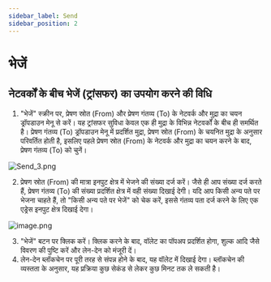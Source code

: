 ```yaml
---
sidebar_label: Send
sidebar_position: 2
---
```

# भेजें

## नेटवर्कों के बीच भेजें (ट्रांसफर) का उपयोग करने की विधि

1. "भेजें" स्क्रीन पर, प्रेषण स्रोत (From) और प्रेषण गंतव्य (To) के नेटवर्क और मुद्रा का चयन ड्रॉपडाउन मेनू से करें। यह ट्रांसफर सुविधा केवल एक ही मुद्रा के विभिन्न नेटवर्कों के बीच ही समर्थित है। प्रेषण गंतव्य (To) ड्रॉपडाउन मेनू में प्रदर्शित मुद्रा, प्रेषण स्रोत (From) के चयनित मुद्रा के अनुसार परिवर्तित होती है, इसलिए पहले प्रेषण स्रोत (From) के नेटवर्क और मुद्रा का चयन करने के बाद, प्रेषण गंतव्य (To) को चुनें।

![Send_3.png](/img/docs/Send_3.png)

2. प्रेषण स्रोत (From) की मात्रा इनपुट क्षेत्र में भेजने की संख्या दर्ज करें। जैसे ही आप संख्या दर्ज करते हैं, प्रेषण गंतव्य (To) की संख्या प्रदर्शित क्षेत्र में वही संख्या दिखाई देगी। यदि आप किसी अन्य पते पर भेजना चाहते हैं, तो "किसी अन्य पते पर भेजें" को चेक करें, इससे गंतव्य पता दर्ज करने के लिए एक एड्रेस इनपुट क्षेत्र दिखाई देगा।

![image.png](/img/docs/Send_4.png)

3. "भेजें" बटन पर क्लिक करें। क्लिक करने के बाद, वॉलेट का पॉपअप प्रदर्शित होगा, शुल्क आदि जैसे विवरण की पुष्टि करें और लेन-देन को मंजूरी दें।
4. लेन-देन ब्लॉकचेन पर पूरी तरह से संपन्न होने के बाद, यह वॉलेट में दिखाई देगा। ब्लॉकचेन की व्यस्तता के अनुसार, यह प्रक्रिया कुछ सेकंड से लेकर कुछ मिनट तक ले सकती है।